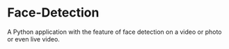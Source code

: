 # Face-Detection
A Python application with the feature of face detection on a video or photo or even live video.
